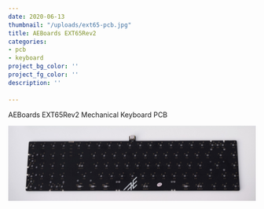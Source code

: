 ```yaml
---
date: 2020-06-13
thumbnail: "/uploads/ext65-pcb.jpg"
title: AEBoards EXT65Rev2
categories:
- pcb
- keyboard
project_bg_color: ''
project_fg_color: ''
description: ''

---
```

AEBoards EXT65Rev2 Mechanical Keyboard PCB

![](/uploads/ext65-pcb.jpg)
